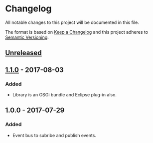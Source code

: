 Changelog
=========

All notable changes to this project will be documented in this file.

The format is based on [Keep a Changelog](http://keepachangelog.com/en/1.0.0/)
and this project adheres to [Semantic Versioning](http://semver.org/spec/v2.0.0.html).

## [Unreleased]

## [1.1.0] - 2017-08-03

### Added

*   Library is an OSGi bundle and Eclipse plug-in also.

## 1.0.0 - 2017-07-29

### Added

*   Event bus to subribe and publish events.


[Unreleased]: https://github.com/falkoschumann/java-eventbus/compare/v1.1.0...HEAD
[1.1.0]: https://github.com/falkoschumann/java-eventbus/compare/v1.0.0...V1.1.0
